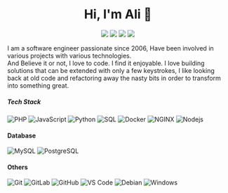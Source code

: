 <h1 align="center"> Hi, I'm Ali 👋 </h1>
<p align="center">
    <a href="https://www.linkedin.com/in/alielsayedsalem"><img src="https://img.shields.io/badge/linkedin-%230177B5?style=flat&logo=linkedin&logoColor=white"/></a>
    <a href="https://twitter.com/alielmasry"><img src="https://img.shields.io/badge/twitter-%231FA1F1?style=flat&logo=twitter&logoColor=white"/></a>
    <a href="https://www.instagram.com/ali.elmasery"><img src="https://img.shields.io/badge/instagram-%23E4415F?style=flat&logo=instagram&logoColor=white"/></a>
    <a href="https://alisalem.me"><img src="https://img.shields.io/badge/-alisalem.me-000000?style=flat&logo=react&logoColor=white"/></a>
  </p>

I am a software engineer passionate since 2006, Have been involved in various projects with various technologies. <br />
And Believe it or not, I love to code. I find it enjoyable. I love building solutions that can be extended with only a few keystrokes, I like looking back at old code and refactoring away the nasty bits in order to transform into something great.

##### Tech Stack
![PHP](https://img.shields.io/badge/-PHP-000000?style=flat&logo=c)
![JavaScript](https://img.shields.io/badge/-JavaScript-000000?style=flat&logo=javascript)
![Python](https://img.shields.io/badge/-Python-000000?style=flat&logo=python)
![SQL](https://img.shields.io/badge/-SQL-000000?style=flat&logo=sql)
![Docker](https://img.shields.io/badge/-Docker-black?style=flat-square&logo=docker)
![NGINX](http://img.shields.io/badge/-NGINX-269539?style=flat-square&logo=nginx&logoColor=ffffff)
![Nodejs](https://img.shields.io/badge/-Nodejs-black?style=flat-square&logo=Node.js)

#### Database
![MySQL](https://img.shields.io/badge/-MySQL-336791?style=flat-square&logo=mysql)
![PostgreSQL](https://img.shields.io/badge/-PostgreSQL-336791?style=flat-square&logo=postgresql)

#### Others
![Git](https://img.shields.io/badge/-Git-%23F05032?style=flat-square&logo=git&logoColor=%23ffffff)
![GitLab](https://img.shields.io/badge/-GitLab-FCA121?style=flat-square&logo=gitlab)
![GitHub](https://img.shields.io/badge/-GitHub-181717?style=flat-square&logo=github)
![VS Code](http://img.shields.io/badge/-VS%20Code-007ACC?style=flat-square&logo=visual-studio-code&logoColor=ffffff)
![Debian](http://img.shields.io/badge/-Debian-A81D33?style=flat-square&logo=debian&logoColor=ffffff)
![Windows](http://img.shields.io/badge/-Windows-0078D6?style=flat-square&logo=windows&logoColor=ffffff)
